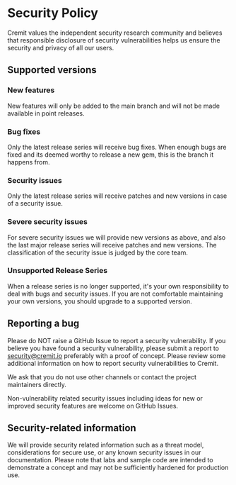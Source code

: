 # Security Policy
Cremit values the independent security research community and believes that responsible disclosure of security vulnerabilities helps us ensure the security and privacy of all our users.

## Supported versions

### New features

New features will only be added to the main branch and will not be made available in point releases.

### Bug fixes

Only the latest release series will receive bug fixes. When enough bugs are fixed and its deemed worthy to release a new gem, this is the branch it happens from.

### Security issues

Only the latest release series will receive patches and new versions in case of a security issue.

### Severe security issues

For severe security issues we will provide new versions as above, and also the last major release series will receive patches and new versions. The classification of the security issue is judged by the core team.

### Unsupported Release Series

When a release series is no longer supported, it's your own responsibility to deal with bugs and security issues. If you are not comfortable maintaining your own versions, you should upgrade to a supported version.

## Reporting a bug
Please do NOT raise a GitHub Issue to report a security vulnerability. If you believe you have found a security vulnerability, please submit a report to security@cremit.io preferably with a proof of concept. Please review some additional information on how to report security vulnerabilities to Cremit.

We ask that you do not use other channels or contact the project maintainers directly.

Non-vulnerability related security issues including ideas for new or improved security features are welcome on GitHub Issues.

## Security-related information
We will provide security related information such as a threat model, considerations for secure use, or any known security issues in our documentation. Please note that labs and sample code are intended to demonstrate a concept and may not be sufficiently hardened for production use.
